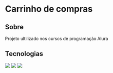 <h1>Carrinho de compras</h1>

<h2>Sobre</h2>
<p>Projeto ultilizado nos cursos de programação Alura</p>

## Tecnologias
<div>
  <img src="https://img.shields.io/badge/HTML-239120?style-for-the-badge&logo-htmlS&logocolor-white">
    <img src="https://img.shields.io/badge/CSS-239120?style-for-the-badge&logo-css3&logocolor-white">
      <img src="https://img.shields.io/badge/JavaScript-F7DF1E?style-for-the-badge&logo=javascript&logocolor-black">
</div>
